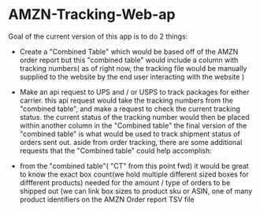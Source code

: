 # AMZN-Tracking-Web-ap

Goal of the current version of this app is to do 2 things: 

- Create a "Combined Table" which would be based off of the AMZN order report but this "combined table" would include a column with tracking numbers( as of right now, the tracking file would be manually supplied to the website by the end user interacting with the website )

- Make an api request to UPS and / or USPS to track packages for either carrier. this api request would take the tracking numbers from the "combined table", and make a request to check the current tracking status. the current status of the tracking number would then be placed within another column in the "Combined table" the final version of the "combined table" is what would be used to track shipment status of orders sent out. aside from order tracking, there are some additional requests that the "Combined table" could help accomplish:

- from the "combined table"( "CT" from this point fwd) it would be great to know the exact box count(we hold multiple different sized boxes for diffferent products) needed for the amount / type of orders to be shipped out (we can link box sizes to product sku or ASIN, one of many product identifiers on the AMZN Order report TSV file
